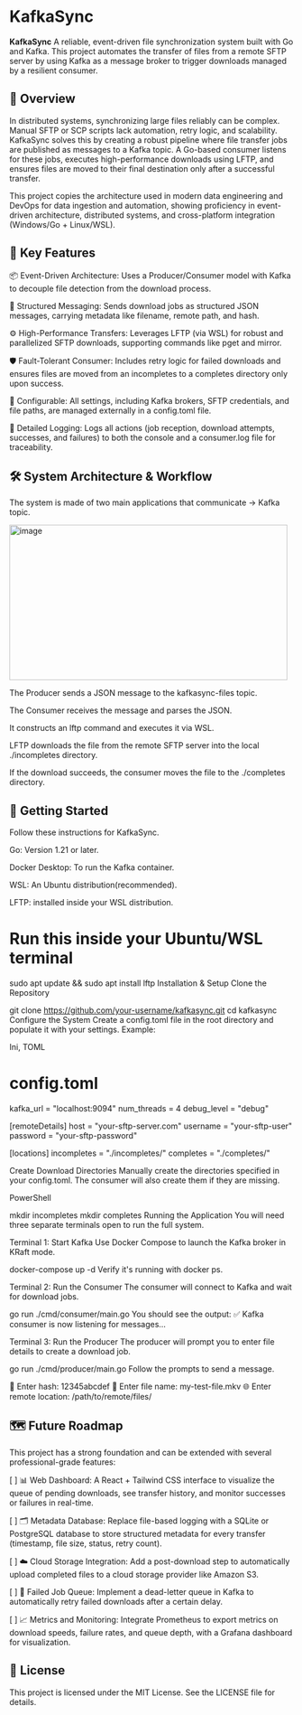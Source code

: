 # KafkaSync

**KafkaSync** A reliable, event-driven file synchronization system built with Go and Kafka. This project automates the transfer of files from a remote SFTP server by using Kafka as a message broker to trigger downloads managed by a resilient consumer.

## 📖 Overview
In distributed systems, synchronizing large files reliably can be complex. 
Manual SFTP or SCP scripts lack automation, retry logic, and scalability. 
KafkaSync solves this by creating a robust pipeline where file transfer jobs are published as messages to a Kafka topic. 
A Go-based consumer listens for these jobs, executes high-performance downloads using LFTP, and ensures files are moved to their final destination only after a successful transfer.

This project copies the architecture used in modern data engineering and DevOps for data ingestion and automation, showing proficiency in event-driven architecture, distributed systems, and cross-platform integration (Windows/Go + Linux/WSL).

## 🚀 Key Features
📦 Event-Driven Architecture: Uses a Producer/Consumer model with Kafka to decouple file detection from the download process.

📨 Structured Messaging: Sends download jobs as structured JSON messages, carrying metadata like filename, remote path, and hash.

⚙️ High-Performance Transfers: Leverages LFTP (via WSL) for robust and parallelized SFTP downloads, supporting commands like pget and mirror.

🛡️ Fault-Tolerant Consumer: Includes retry logic for failed downloads and ensures files are moved from an incompletes to a completes directory only upon success.

🔧 Configurable: All settings, including Kafka brokers, SFTP credentials, and file paths, are managed externally in a config.toml file.

📝 Detailed Logging: Logs all actions (job reception, download attempts, successes, and failures) to both the console and a consumer.log file for traceability.

## 🛠️ System Architecture & Workflow
The system is made of two main applications that communicate -> Kafka topic.

<img width="493" height="275" alt="image" src="https://github.com/user-attachments/assets/b40e857e-c822-4051-846f-6ba07554a8f3" />

The Producer sends a JSON message to the kafkasync-files topic.

The Consumer receives the message and parses the JSON.

It constructs an lftp command and executes it via WSL.

LFTP downloads the file from the remote SFTP server into the local ./incompletes directory.

If the download succeeds, the consumer moves the file to the ./completes directory.


## 🔧 Getting Started
Follow these instructions for KafkaSync.

Go: Version 1.21 or later.

Docker Desktop: To run the Kafka container.

WSL: An Ubuntu distribution(recommended).

LFTP: installed inside your WSL distribution.


# Run this inside your Ubuntu/WSL terminal
sudo apt update && sudo apt install lftp
Installation & Setup
Clone the Repository

git clone https://github.com/your-username/kafkasync.git
cd kafkasync
Configure the System Create a config.toml file in the root directory and populate it with your settings.
Example:

Ini, TOML

# config.toml

kafka_url = "localhost:9094"
num_threads = 4
debug_level = "debug"

[remoteDetails]
host = "your-sftp-server.com"
username = "your-sftp-user"
password = "your-sftp-password"

[locations]
incompletes = "./incompletes/"
completes = "./completes/"

Create Download Directories Manually create the directories specified in your config.toml. 
The consumer will also create them if they are missing.

PowerShell

mkdir incompletes
mkdir completes
Running the Application
You will need three separate terminals open to run the full system.

Terminal 1: Start Kafka Use Docker Compose to launch the Kafka broker in KRaft mode.

docker-compose up -d
Verify it's running with docker ps.

Terminal 2: Run the Consumer The consumer will connect to Kafka and wait for download jobs.


go run ./cmd/consumer/main.go
You should see the output: ✅ Kafka consumer is now listening for messages...

Terminal 3: Run the Producer The producer will prompt you to enter file details to create a download job.

go run ./cmd/producer/main.go
Follow the prompts to send a message.

🔢 Enter hash: 12345abcdef
📄 Enter file name: my-test-file.mkv
🌐 Enter remote location: /path/to/remote/files/



## 🗺️ Future Roadmap
This project has a strong foundation and can be extended with several professional-grade features:

[ ] 📊 Web Dashboard: A React + Tailwind CSS interface to visualize the queue of pending downloads, see transfer history, and monitor successes or failures in real-time.

[ ] 🗂️ Metadata Database: Replace file-based logging with a SQLite or PostgreSQL database to store structured metadata for every transfer (timestamp, file size, status, retry count).

[ ] ☁️ Cloud Storage Integration: Add a post-download step to automatically upload completed files to a cloud storage provider like Amazon S3.

[ ] 🔄 Failed Job Queue: Implement a dead-letter queue in Kafka to automatically retry failed downloads after a certain delay.

[ ] 📈 Metrics and Monitoring: Integrate Prometheus to export metrics on download speeds, failure rates, and queue depth, with a Grafana dashboard for visualization.

## 📜 License
This project is licensed under the MIT License. See the LICENSE file for details.


